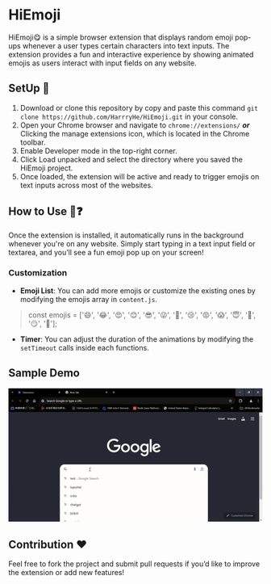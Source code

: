 # HiEmoji

HiEmoji😋 is a simple browser extension that displays random emoji pop-ups whenever a user types certain characters into text inputs. The extension provides a fun and interactive experience by showing animated emojis as users interact with input fields on any website.

## SetUp 🎇

1. Download or clone this repository by copy and paste this command `git clone https://github.com/HarrryHe/HiEmoji.git` in your console.
2. Open your Chrome browser and navigate to `chrome://extensions/` ***or*** Clicking the manage extensions icon, which is located in the Chrome toolbar.
3. Enable Developer mode in the top-right corner.
4. Click Load unpacked and select the directory where you saved the HiEmoji project.
5. Once loaded, the extension will be active and ready to trigger emojis on text inputs across most of the websites.

## How to Use 🧐❓

Once the extension is installed, it automatically runs in the background whenever you're on any website. Simply start typing in a text input field or textarea, and you’ll see a fun emoji pop up on your screen!

### Customization

+ **Emoji List**: You can add more emojis or customize the existing ones by modifying the emojis array in `content.js`.

>const emojis = ['😄', '😂', '😍', '😊', '😎', '😜', '🤔', '😢', '😡', '😱', '😇', '🤠', '😏', '🥳'];

- **Timer**: You can adjust the duration of the animations by modifying the `setTimeout` calls inside each functions.

## Sample Demo

![Sample Demo Gif](sample.gif)


## Contribution ❤️

Feel free to fork the project and submit pull requests if you’d like to improve the extension or add new features!



